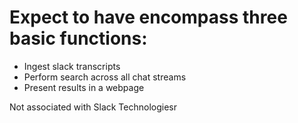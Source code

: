 
# Expect to have encompass three basic functions:
- Ingest slack transcripts
- Perform search across all chat streams
- Present results in a webpage

Not associated with Slack Technologiesr
